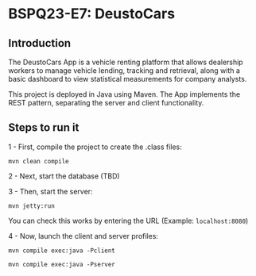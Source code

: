 # BSPQ23-E7: DeustoCars

## Introduction
The DeustoCars App is a vehicle renting platform that allows dealership workers to manage vehicle lending, tracking and retrieval, along with a basic dashboard to view statistical measurements for company analysts.

This project is deployed in Java using Maven. The App implements the REST pattern, separating the server and client functionality.

## Steps to run it
1 - First, compile the project to create the .class files:
```
mvn clean compile
```
2 - Next, start the database (TBD)

3 -  Then, start the server:
```
mvn jetty:run
```
You can check this works by entering the URL (Example: `localhost:8080`)

4 - Now, launch the client and server profiles:
```
mvn compile exec:java -Pclient
```
```
mvn compile exec:java -Pserver

```


